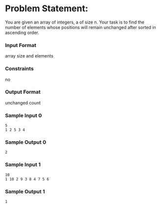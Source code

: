 # Problem Statement:

You are given an array of integers, a of size n. Your task is to find the number of elements whose positions will remain unchanged after sorted in ascending order.

### Input Format

array size and elements

### Constraints

no

### Output Format

unchanged count

### Sample Input 0
```
5
1 2 5 3 4
```
### Sample Output 0
```
2
```
### Sample Input 1
```
10
1 10 2 9 3 8 4 7 5 6
```
### Sample Output 1
```
1
```
